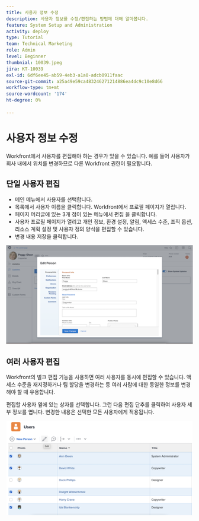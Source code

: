 ```yaml
---
title: 사용자 정보 수정
description: 사용자 정보를 수정/편집하는 방법에 대해 알아봅니다.
feature: System Setup and Administration
activity: deploy
type: Tutorial
team: Technical Marketing
role: Admin
level: Beginner
thumbnial: 10039.jpeg
jira: KT-10039
exl-id: 6df6ee45-ab59-4eb3-a1a0-adcb0911faac
source-git-commit: a25a49e59ca483246271214886ea4dc9c10e8d66
workflow-type: tm+mt
source-wordcount: '174'
ht-degree: 0%

---
```


# 사용자 정보 수정

Workfront에서 사용자를 편집해야 하는 경우가 있을 수 있습니다. 예를 들어 사용자가 회사 내에서 위치를 변경하므로 다른 Workfront 권한이 필요합니다.

## 단일 사용자 편집

* 메인 메뉴에서 사용자를 선택합니다.
* 목록에서 사용자 이름을 클릭합니다. Workfront에서 프로필 페이지가 열립니다.
* 페이지 머리글에 있는 3개 점이 있는 메뉴에서 편집 을 클릭합니다.
* 사용자 프로필 페이지가 열리고 개인 정보, 환경 설정, 알림, 액세스 수준, 조직 옵션, 리소스 계획 설정 및 사용자 정의 양식을 편집할 수 있습니다.
* 변경 내용 저장을 클릭합니다.


![[!DNL Edit Person] 창](assets/mod_01.png)

## 여러 사용자 편집

Workfront의 벌크 편집 기능을 사용하면 여러 사용자를 동시에 편집할 수 있습니다. 액세스 수준을 재지정하거나 팀 할당을 변경하는 등 여러 사람에 대한 동일한 정보를 변경해야 할 때 유용합니다.

편집할 사용자 옆에 있는 상자를 선택합니다. 그런 다음 편집 단추를 클릭하여 사용자 세부 정보를 엽니다. 변경한 내용은 선택한 모든 사용자에게 적용됩니다.


![[!DNL Edit Person] 창](assets/mod_02.png)
